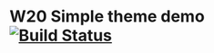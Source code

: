 # W20 Simple theme demo [![Build Status](https://travis-ci.org/seedstack/w20-simple-theme.svg?branch=demo)](https://travis-ci.org/seedstack/w20-simple-theme)
